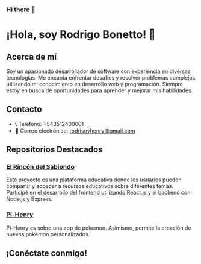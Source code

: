 ### Hi there 👋

# ¡Hola, soy Rodrigo Bonetto! 👋

## Acerca de mí

Soy un apasionado desarrollador de software con experiencia en diversas tecnologías. Me encanta enfrentar desafíos y resolver problemas complejos utilizando mi conocimiento en desarrollo web y programación. Siempre estoy en busca de oportunidades para aprender y mejorar mis habilidades.

## Contacto

- 📞 Teléfono: +543512400001
- 📧 Correo electrónico: rodrisoyhenry@gmail.com

## Repositorios Destacados

### [El Rincón del Sabiondo](https://github.com/Marifuhr/el_rincon_del_sabiondo)
Este proyecto es una plataforma educativa donde los usuarios pueden compartir y acceder a recursos educativos sobre diferentes temas. Participé en el desarrollo del frontend utilizando React.js y el backend con Node.js y Express.

### [Pi-Henry](https://github.com/rodri720/pi-Pokemon)
Pi-Henry es  sobre una app de pokemon. Asimismo, permite la creación de nuevos pokemon personalizados.

## ¡Conéctate conmigo!
